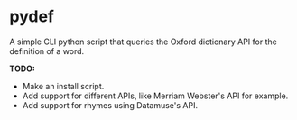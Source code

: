 # pydef
A simple CLI python script that queries the Oxford dictionary API for the definition of a word.

**TODO:**
* Make an install script.
* Add support for different APIs, like Merriam Webster's API for example.
* Add support for rhymes using Datamuse's API.
